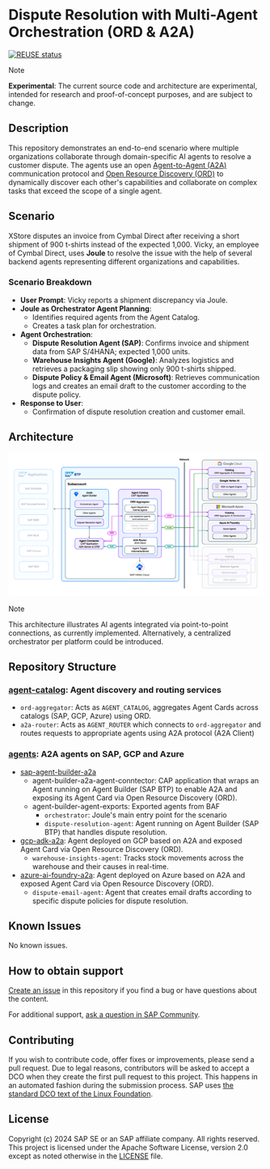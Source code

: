 # Dispute Resolution with Multi-Agent Orchestration (ORD & A2A)
[![REUSE status](https://api.reuse.software/badge/github.com/SAP-samples/btp-a2a-dispute-resolution)](https://api.reuse.software/info/github.com/SAP-samples/btp-a2a-dispute-resolution)

> [!NOTE]
> **Experimental**: The current source code and architecture are experimental, intended for research and proof-of-concept purposes, and are subject to change.

## Description
This repository demonstrates an end-to-end scenario where multiple organizations collaborate through domain-specific AI agents to resolve a customer dispute.
The agents use an open [Agent-to-Agent (A2A)](https://github.com/google/A2A) communication protocol and [Open Resource Discovery (ORD)](https://github.com/open-resource-discovery/specification) to dynamically discover each other's capabilities and collaborate on complex tasks that exceed the scope of a single agent.

## Scenario

XStore disputes an invoice from Cymbal Direct after receiving a short shipment of 900 t-shirts instead of the expected 1,000. Vicky, an employee of Cymbal Direct, uses **Joule** to resolve the issue with the help of several backend agents representing different organizations and capabilities.

### Scenario Breakdown

- **User Prompt**: Vicky reports a shipment discrepancy via Joule.
- **Joule as Orchestrator Agent Planning**:
  - Identifies required agents from the Agent Catalog.
  - Creates a task plan for orchestration.
- **Agent Orchestration**:
  - **Dispute Resolution Agent (SAP)**: Confirms invoice and shipment data from SAP S/4HANA; expected 1,000 units.
  - **Warehouse Insights Agent (Google)**: Analyzes logistics and retrieves a packaging slip showing only 900 t-shirts shipped.
  - **Dispute Policy & Email Agent (Microsoft)**: Retrieves communication logs and creates an email draft to the customer according to the dispute policy.
- **Response to User**:
  - Confirmation of dispute resolution creation and customer email.

## Architecture

![Architecture Diagram](./docs/architecture.svg)
> [!NOTE]
> This architecture illustrates AI agents integrated via point-to-point connections, as currently implemented. Alternatively, a centralized orchestrator per platform could be introduced.

## Repository Structure
### [agent-catalog](/agent-catalog/): Agent discovery and routing services 
  - `ord-aggregator`: Acts as `AGENT_CATALOG`, aggregates Agent Cards across catalogs (SAP, GCP, Azure) using ORD.
  - `a2a-router`: Acts as `AGENT_ROUTER` which connects to `ord-aggregator` and routes requests to appropriate agents using A2A protocol (A2A Client)

### [agents](/agents/): A2A agents on SAP, GCP and Azure
  - [sap-agent-builder-a2a](/agents/sap-agent-builder-a2a/)
      - agent-builder-a2a-agent-conntector: CAP application that wraps an Agent running on Agent Builder (SAP BTP) to enable A2A and exposing its Agent Card via Open Resource Discovery (ORD). 
      - agent-builder-agent-exports: Exported agents from BAF
          - `orchestrator`: Joule's main entry point for the scenario
          - `dispute-resolution-agent`: Agent running on Agent Builder (SAP BTP) that handles dispute resolution.
  - [gcp-adk-a2a](/agents/gcp-adk-a2a/): Agent deployed on GCP based on A2A and exposed Agent Card via Open Resource Discovery (ORD).
      - `warehouse-insights-agent`: Tracks stock movements across the warehouse and their causes in real-time.
  - [azure-ai-foundry-a2a](/agents/azure-ai-foundry-a2a/): Agent deployed on Azure based on A2A and exposed Agent Card via Open Resource Discovery (ORD).
      - `dispute-email-agent`: Agent that creates email drafts according to specific dispute policies for dispute resolution.

## Known Issues
No known issues.

## How to obtain support
[Create an issue](https://github.com/SAP-samples/<repository-name>/issues) in this repository if you find a bug or have questions about the content.
 
For additional support, [ask a question in SAP Community](https://answers.sap.com/questions/ask.html).

## Contributing
If you wish to contribute code, offer fixes or improvements, please send a pull request. Due to legal reasons, contributors will be asked to accept a DCO when they create the first pull request to this project. This happens in an automated fashion during the submission process. SAP uses [the standard DCO text of the Linux Foundation](https://developercertificate.org/).

## License
Copyright (c) 2024 SAP SE or an SAP affiliate company. All rights reserved. This project is licensed under the Apache Software License, version 2.0 except as noted otherwise in the [LICENSE](LICENSE) file.
